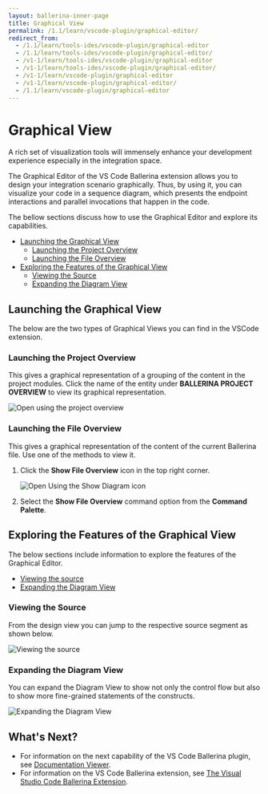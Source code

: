 ```yaml
---
layout: ballerina-inner-page
title: Graphical View
permalink: /1.1/learn/vscode-plugin/graphical-editor/
redirect_from:
  - /1.1/learn/tools-ides/vscode-plugin/graphical-editor
  - /1.1/learn/tools-ides/vscode-plugin/graphical-editor/
  - /v1-1/learn/tools-ides/vscode-plugin/graphical-editor
  - /v1-1/learn/tools-ides/vscode-plugin/graphical-editor/
  - /v1-1/learn/vscode-plugin/graphical-editor
  - /v1-1/learn/vscode-plugin/graphical-editor/
  - /1.1/learn/vscode-plugin/graphical-editor
---
```


# Graphical View

A rich set of visualization tools will immensely enhance your development experience especially in the integration space. 

The Graphical Editor of the VS Code Ballerina extension allows you to design your integration scenario graphically. Thus, by using it, you can visualize your code in a sequence diagram, which presents the endpoint interactions and parallel invocations that happen in the code. 

The bellow sections discuss how to use the Graphical Editor and explore its capabilities.

- [Launching the Graphical View](#launching-the-graphical-view)
  - [Launching the Project Overview](#launching-the-project-overview)
  - [Launching the File Overview](#launching-the-file-overview)
- [Exploring the Features of the Graphical View](#exploring-the-features-of-the-graphical-view)
  - [Viewing the Source](#viewing-the-source)
  - [Expanding the Diagram View](#expanding-the-diagram-view)

## Launching the Graphical View

The below are the two types of Graphical Views you can find in the VSCode extension.

### Launching the Project Overview

This gives a graphical representation of a grouping of the content in the project modules. Click the name of the entity under **BALLERINA PROJECT OVERVIEW** to view its graphical representation.

![Open using the project overview](/1.1/learn/images/select-from-overview.gif)

### Launching the File Overview

This gives a graphical representation of the content of the current Ballerina file. Use one of the methods to view it.

1. Click the **Show File Overview** icon in the top right corner.

   ![Open Using the Show Diagram icon](/1.1/learn/images/show-diagram-icon.gif)

2. Select the **Show File Overview** command option from the **Command Palette**.

## Exploring the Features of the Graphical View

The below sections include information to explore the features of the Graphical Editor.

- [Viewing the source](#viewing-the-source)
- [Expanding the Diagram View](#expanding-the-diagram-view)

### Viewing the Source

From the design view you can jump to the respective source segment as shown below.

![Viewing the source](/1.1/learn/images/jump-to-source-view.gif)

### Expanding the Diagram View

You can expand the Diagram View to show not only the control flow but also to show more fine-grained statements of the constructs.

![Expanding the Diagram View](/1.1/learn/images/expand-diagram-view.gif)

## What's Next?

 - For information on the next capability of the VS Code Ballerina plugin, see [Documentation Viewer](/1.1/learn/vscode-plugin/documentation-viewer).
 - For information on the VS Code Ballerina extension, see [The Visual Studio Code Ballerina Extension](/1.1/learn/vscode-plugin).
